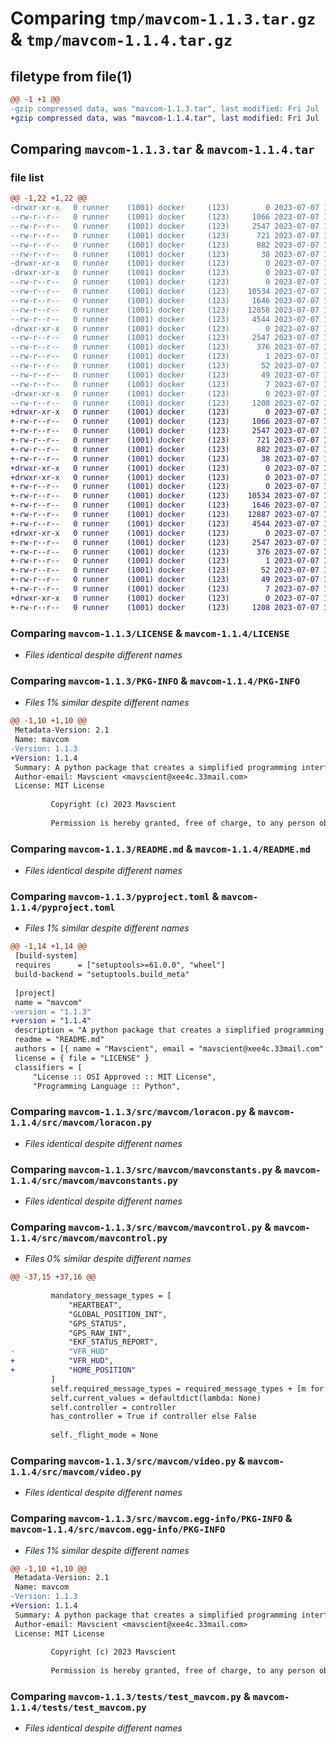 # Comparing `tmp/mavcom-1.1.3.tar.gz` & `tmp/mavcom-1.1.4.tar.gz`

## filetype from file(1)

```diff
@@ -1 +1 @@
-gzip compressed data, was "mavcom-1.1.3.tar", last modified: Fri Jul  7 10:48:31 2023, max compression
+gzip compressed data, was "mavcom-1.1.4.tar", last modified: Fri Jul  7 14:26:11 2023, max compression
```

## Comparing `mavcom-1.1.3.tar` & `mavcom-1.1.4.tar`

### file list

```diff
@@ -1,22 +1,22 @@
-drwxr-xr-x   0 runner    (1001) docker     (123)        0 2023-07-07 10:48:31.269582 mavcom-1.1.3/
--rw-r--r--   0 runner    (1001) docker     (123)     1066 2023-07-07 10:48:19.000000 mavcom-1.1.3/LICENSE
--rw-r--r--   0 runner    (1001) docker     (123)     2547 2023-07-07 10:48:31.269582 mavcom-1.1.3/PKG-INFO
--rw-r--r--   0 runner    (1001) docker     (123)      721 2023-07-07 10:48:19.000000 mavcom-1.1.3/README.md
--rw-r--r--   0 runner    (1001) docker     (123)      882 2023-07-07 10:48:19.000000 mavcom-1.1.3/pyproject.toml
--rw-r--r--   0 runner    (1001) docker     (123)       38 2023-07-07 10:48:31.269582 mavcom-1.1.3/setup.cfg
-drwxr-xr-x   0 runner    (1001) docker     (123)        0 2023-07-07 10:48:31.265582 mavcom-1.1.3/src/
-drwxr-xr-x   0 runner    (1001) docker     (123)        0 2023-07-07 10:48:31.269582 mavcom-1.1.3/src/mavcom/
--rw-r--r--   0 runner    (1001) docker     (123)        0 2023-07-07 10:48:19.000000 mavcom-1.1.3/src/mavcom/__init__.py
--rw-r--r--   0 runner    (1001) docker     (123)    10534 2023-07-07 10:48:19.000000 mavcom-1.1.3/src/mavcom/loracon.py
--rw-r--r--   0 runner    (1001) docker     (123)     1646 2023-07-07 10:48:19.000000 mavcom-1.1.3/src/mavcom/mavconstants.py
--rw-r--r--   0 runner    (1001) docker     (123)    12858 2023-07-07 10:48:19.000000 mavcom-1.1.3/src/mavcom/mavcontrol.py
--rw-r--r--   0 runner    (1001) docker     (123)     4544 2023-07-07 10:48:19.000000 mavcom-1.1.3/src/mavcom/video.py
-drwxr-xr-x   0 runner    (1001) docker     (123)        0 2023-07-07 10:48:31.269582 mavcom-1.1.3/src/mavcom.egg-info/
--rw-r--r--   0 runner    (1001) docker     (123)     2547 2023-07-07 10:48:31.000000 mavcom-1.1.3/src/mavcom.egg-info/PKG-INFO
--rw-r--r--   0 runner    (1001) docker     (123)      376 2023-07-07 10:48:31.000000 mavcom-1.1.3/src/mavcom.egg-info/SOURCES.txt
--rw-r--r--   0 runner    (1001) docker     (123)        1 2023-07-07 10:48:31.000000 mavcom-1.1.3/src/mavcom.egg-info/dependency_links.txt
--rw-r--r--   0 runner    (1001) docker     (123)       52 2023-07-07 10:48:31.000000 mavcom-1.1.3/src/mavcom.egg-info/entry_points.txt
--rw-r--r--   0 runner    (1001) docker     (123)       49 2023-07-07 10:48:31.000000 mavcom-1.1.3/src/mavcom.egg-info/requires.txt
--rw-r--r--   0 runner    (1001) docker     (123)        7 2023-07-07 10:48:31.000000 mavcom-1.1.3/src/mavcom.egg-info/top_level.txt
-drwxr-xr-x   0 runner    (1001) docker     (123)        0 2023-07-07 10:48:31.269582 mavcom-1.1.3/tests/
--rw-r--r--   0 runner    (1001) docker     (123)     1208 2023-07-07 10:48:19.000000 mavcom-1.1.3/tests/test_mavcom.py
+drwxr-xr-x   0 runner    (1001) docker     (123)        0 2023-07-07 14:26:11.488798 mavcom-1.1.4/
+-rw-r--r--   0 runner    (1001) docker     (123)     1066 2023-07-07 14:25:56.000000 mavcom-1.1.4/LICENSE
+-rw-r--r--   0 runner    (1001) docker     (123)     2547 2023-07-07 14:26:11.488798 mavcom-1.1.4/PKG-INFO
+-rw-r--r--   0 runner    (1001) docker     (123)      721 2023-07-07 14:25:56.000000 mavcom-1.1.4/README.md
+-rw-r--r--   0 runner    (1001) docker     (123)      882 2023-07-07 14:25:56.000000 mavcom-1.1.4/pyproject.toml
+-rw-r--r--   0 runner    (1001) docker     (123)       38 2023-07-07 14:26:11.488798 mavcom-1.1.4/setup.cfg
+drwxr-xr-x   0 runner    (1001) docker     (123)        0 2023-07-07 14:26:11.480798 mavcom-1.1.4/src/
+drwxr-xr-x   0 runner    (1001) docker     (123)        0 2023-07-07 14:26:11.484798 mavcom-1.1.4/src/mavcom/
+-rw-r--r--   0 runner    (1001) docker     (123)        0 2023-07-07 14:25:56.000000 mavcom-1.1.4/src/mavcom/__init__.py
+-rw-r--r--   0 runner    (1001) docker     (123)    10534 2023-07-07 14:25:56.000000 mavcom-1.1.4/src/mavcom/loracon.py
+-rw-r--r--   0 runner    (1001) docker     (123)     1646 2023-07-07 14:25:56.000000 mavcom-1.1.4/src/mavcom/mavconstants.py
+-rw-r--r--   0 runner    (1001) docker     (123)    12887 2023-07-07 14:25:56.000000 mavcom-1.1.4/src/mavcom/mavcontrol.py
+-rw-r--r--   0 runner    (1001) docker     (123)     4544 2023-07-07 14:25:56.000000 mavcom-1.1.4/src/mavcom/video.py
+drwxr-xr-x   0 runner    (1001) docker     (123)        0 2023-07-07 14:26:11.484798 mavcom-1.1.4/src/mavcom.egg-info/
+-rw-r--r--   0 runner    (1001) docker     (123)     2547 2023-07-07 14:26:11.000000 mavcom-1.1.4/src/mavcom.egg-info/PKG-INFO
+-rw-r--r--   0 runner    (1001) docker     (123)      376 2023-07-07 14:26:11.000000 mavcom-1.1.4/src/mavcom.egg-info/SOURCES.txt
+-rw-r--r--   0 runner    (1001) docker     (123)        1 2023-07-07 14:26:11.000000 mavcom-1.1.4/src/mavcom.egg-info/dependency_links.txt
+-rw-r--r--   0 runner    (1001) docker     (123)       52 2023-07-07 14:26:11.000000 mavcom-1.1.4/src/mavcom.egg-info/entry_points.txt
+-rw-r--r--   0 runner    (1001) docker     (123)       49 2023-07-07 14:26:11.000000 mavcom-1.1.4/src/mavcom.egg-info/requires.txt
+-rw-r--r--   0 runner    (1001) docker     (123)        7 2023-07-07 14:26:11.000000 mavcom-1.1.4/src/mavcom.egg-info/top_level.txt
+drwxr-xr-x   0 runner    (1001) docker     (123)        0 2023-07-07 14:26:11.488798 mavcom-1.1.4/tests/
+-rw-r--r--   0 runner    (1001) docker     (123)     1208 2023-07-07 14:25:56.000000 mavcom-1.1.4/tests/test_mavcom.py
```

### Comparing `mavcom-1.1.3/LICENSE` & `mavcom-1.1.4/LICENSE`

 * *Files identical despite different names*

### Comparing `mavcom-1.1.3/PKG-INFO` & `mavcom-1.1.4/PKG-INFO`

 * *Files 1% similar despite different names*

```diff
@@ -1,10 +1,10 @@
 Metadata-Version: 2.1
 Name: mavcom
-Version: 1.1.3
+Version: 1.1.4
 Summary: A python package that creates a simplified programming interface for controlling Mavlink-capable flight controllers
 Author-email: Mavscient <mavscient@xee4c.33mail.com>
 License: MIT License
         
         Copyright (c) 2023 Mavscient
         
         Permission is hereby granted, free of charge, to any person obtaining a copy
```

### Comparing `mavcom-1.1.3/README.md` & `mavcom-1.1.4/README.md`

 * *Files identical despite different names*

### Comparing `mavcom-1.1.3/pyproject.toml` & `mavcom-1.1.4/pyproject.toml`

 * *Files 1% similar despite different names*

```diff
@@ -1,14 +1,14 @@
 [build-system]
 requires      = ["setuptools>=61.0.0", "wheel"]
 build-backend = "setuptools.build_meta"
 
 [project]
 name = "mavcom"
-version = "1.1.3"
+version = "1.1.4"
 description = "A python package that creates a simplified programming interface for controlling Mavlink-capable flight controllers"
 readme = "README.md"
 authors = [{ name = "Mavscient", email = "mavscient@xee4c.33mail.com" }]
 license = { file = "LICENSE" }
 classifiers = [
     "License :: OSI Approved :: MIT License",
     "Programming Language :: Python",
```

### Comparing `mavcom-1.1.3/src/mavcom/loracon.py` & `mavcom-1.1.4/src/mavcom/loracon.py`

 * *Files identical despite different names*

### Comparing `mavcom-1.1.3/src/mavcom/mavconstants.py` & `mavcom-1.1.4/src/mavcom/mavconstants.py`

 * *Files identical despite different names*

### Comparing `mavcom-1.1.3/src/mavcom/mavcontrol.py` & `mavcom-1.1.4/src/mavcom/mavcontrol.py`

 * *Files 0% similar despite different names*

```diff
@@ -37,15 +37,16 @@
 
         mandatory_message_types = [
             "HEARTBEAT",
             "GLOBAL_POSITION_INT",
             "GPS_STATUS",
             "GPS_RAW_INT",
             "EKF_STATUS_REPORT",
-            "VFR_HUD"
+            "VFR_HUD",
+            "HOME_POSITION"
         ]
         self.required_message_types = required_message_types + [m for m in mandatory_message_types if m not in required_message_types]
         self.current_values = defaultdict(lambda: None)
         self.controller = controller
         has_controller = True if controller else False
         
         self._flight_mode = None
```

### Comparing `mavcom-1.1.3/src/mavcom/video.py` & `mavcom-1.1.4/src/mavcom/video.py`

 * *Files identical despite different names*

### Comparing `mavcom-1.1.3/src/mavcom.egg-info/PKG-INFO` & `mavcom-1.1.4/src/mavcom.egg-info/PKG-INFO`

 * *Files 1% similar despite different names*

```diff
@@ -1,10 +1,10 @@
 Metadata-Version: 2.1
 Name: mavcom
-Version: 1.1.3
+Version: 1.1.4
 Summary: A python package that creates a simplified programming interface for controlling Mavlink-capable flight controllers
 Author-email: Mavscient <mavscient@xee4c.33mail.com>
 License: MIT License
         
         Copyright (c) 2023 Mavscient
         
         Permission is hereby granted, free of charge, to any person obtaining a copy
```

### Comparing `mavcom-1.1.3/tests/test_mavcom.py` & `mavcom-1.1.4/tests/test_mavcom.py`

 * *Files identical despite different names*

